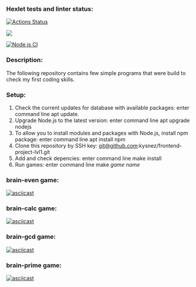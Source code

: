 ### Hexlet tests and linter status:
[![Actions Status](https://github.com/kysnez/frontend-project-lvl1/workflows/hexlet-check/badge.svg)](https://github.com/kysnez/frontend-project-lvl1/actions)

<a href="https://codeclimate.com/github/codeclimate/codeclimate/maintainability"><img src="https://api.codeclimate.com/v1/badges/a99a88d28ad37a79dbf6/maintainability" /></a>

[![Node.js CI](https://github.com/kysnez/frontend-project-lvl1/actions/workflows/nodejs.yml/badge.svg)](https://github.com/kysnez/frontend-project-lvl1/actions/workflows/nodejs.yml)

### Description: 
The following repository contains few simple programs that were build to check my first coding skills.

### Setup:
1. Check the current updates for database with available packages: enter command line apt update.
2. Upgrade Node.js to the latest version: enter command line apt upgrade nodejs
3. To allow you to install modules and packages with Node.js, install npm package: enter command line apt install npm
4. Clone this repository by SSH key: git@github.com:kysnez/frontend-project-lvl1.git
5. Add and check depencies: enter command line make install
6. Run games: enter command line make *game name*

### brain-even game:
[![asciicast](https://asciinema.org/a/7QI790MifySYWTbEdfUaXeitm.svg)](https://asciinema.org/a/7QI790MifySYWTbEdfUaXeitm)

### brain-calc game:
[![asciicast](https://asciinema.org/a/71Y5gGMltP5NfdZGpB5g82jK5.svg)](https://asciinema.org/a/71Y5gGMltP5NfdZGpB5g82jK5)

### brain-gcd game:
[![asciicast](https://asciinema.org/a/fPnvfBOeHLBPRfxp46doSof6N.svg)](https://asciinema.org/a/fPnvfBOeHLBPRfxp46doSof6N)
 
### brain-prime game:
[![asciicast](https://asciinema.org/a/5baDnJNDJf85SvnTO3j6Vk2Ko.svg)](https://asciinema.org/a/5baDnJNDJf85SvnTO3j6Vk2Ko)
